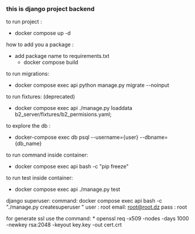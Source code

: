 ### this is django  project backend


to run project :

* docker compose up -d

how to add you a package :

* add package name to requirements.txt
  * docker compose build

to run migrations:

* docker compose exec api python manage.py migrate --noinput

to run fixtures: (deprecated)

* docker compose exec api ./manage.py loaddata  b2_server/fixtures/b2_permisions.yaml;

to explore the db :

* docker-compose exec db psql --username={user} --dbname={db_name}

to run command inside container:

* docker compose exec api bash  -c "pip freeze"
  
to run test inside container:

* docker compose exec api ./manage.py test

django superuser:
  command: docker compose exec api bash -c "./manage.py createsuperuser "
  user : root
  email: <root@root.dz>
  pass : root

for generate ssl use the command:
    * openssl req -x509 -nodes -days 1000 -newkey rsa:2048 -keyout key.key -out cert.crt
